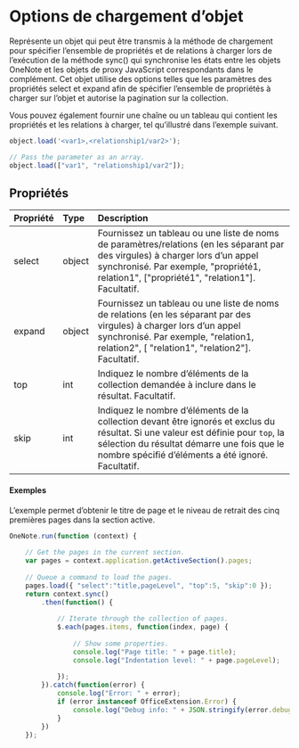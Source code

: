 # <a name="object-load-options"></a>Options de chargement d’objet 

Représente un objet qui peut être transmis à la méthode de chargement pour spécifier l’ensemble de propriétés et de relations à charger lors de l’exécution de la méthode sync() qui synchronise les états entre les objets OneNote et les objets de proxy JavaScript correspondants dans le complément. Cet objet utilise des options telles que les paramètres des propriétés select et expand afin de spécifier l’ensemble de propriétés à charger sur l’objet et autorise la pagination sur la collection.

Vous pouvez également fournir une chaîne ou un tableau qui contient les propriétés et les relations à charger, tel qu’illustré dans l’exemple suivant.

```js   
object.load('<var1>,<relationship1/var2>');

// Pass the parameter as an array.
object.load(["var1", "relationship1/var2"]);
```

## <a name="properties"></a>Propriétés
| Propriété     | Type   |Description|
|:---------------|:--------|:----------|
|select|object|Fournissez un tableau ou une liste de noms de paramètres/relations (en les séparant par des virgules) à charger lors d’un appel synchronisé. Par exemple, "propriété1, relation1", ["propriété1", "relation1"]. Facultatif.|
|expand|object|Fournissez un tableau ou une liste de noms de relations (en les séparant par des virgules) à charger lors d’un appel synchronisé. Par exemple, "relation1, relation2", [ "relation1", "relation2"]. Facultatif.|
|top|int|Indiquez le nombre d’éléments de la collection demandée à inclure dans le résultat. Facultatif.|
|skip|int|Indiquez le nombre d’éléments de la collection devant être ignorés et exclus du résultat. Si une valeur est définie pour `top`, la sélection du résultat démarre une fois que le nombre spécifié d’éléments a été ignoré. Facultatif.|

#### <a name="examples"></a>Exemples

L’exemple permet d’obtenir le titre de page et le niveau de retrait des cinq premières pages dans la section active.

```js
OneNote.run(function (context) { 
    
    // Get the pages in the current section.
    var pages = context.application.getActiveSection().pages;
            
    // Queue a command to load the pages.           
    pages.load({ "select":"title,pageLevel", "top":5, "skip":0 });
    return context.sync()
        .then(function() {
            
            // Iterate through the collection of pages.    
            $.each(pages.items, function(index, page) {
                
                // Show some properties.
                console.log("Page title: " + page.title);
                console.log("Indentation level: " + page.pageLevel);
                
            });
        }).catch(function(error) {
            console.log("Error: " + error);
            if (error instanceof OfficeExtension.Error) {
                console.log("Debug info: " + JSON.stringify(error.debugInfo));
            }
        })
    });
```
